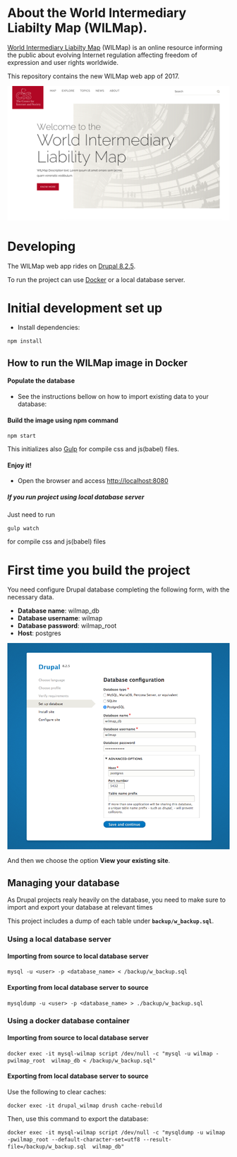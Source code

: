 # About the World Intermediary Liabilty Map (WILMap).
[World Intermediary Liabilty Map](http://cyberlaw.stanford.edu/our-work/projects/world-intermediary-liability-map-wilmap) (WILMap) is an online resource informing the public about evolving Internet regulation affecting freedom of expression and user rights worldwide.

This repository contains the new WILMap web app of 2017.

![Cover picture](/code/themes/wilmap/screenshot.png?raw=true "Cover Home page")

# Developing

The WILMap web app rides on [Drupal 8.2.5](https://www.drupal.org/project/drupal/releases/8.2.5).

To run the project can use [Docker](https://www.docker.com/) or a local database server.

# Initial development set up
- Install dependencies:
```
npm install
```

## How to run the WILMap image in Docker
#### Populate the database
 * See the instructions bellow on how to import existing data to your database:

#### Build the image using npm command
 ```
 npm start
 ```
 This initializes also [Gulp](http://gulpjs.com/) for compile css and js(babel) files.

#### Enjoy it!
   * Open the browser and access [http://localhost:8080](http://localhost:8080)

##### If you run project using local database server
Just need to run  
```
gulp watch
```
for compile css and js(babel) files


# First time you build the project
You need configure Drupal database completing the following form, with the necessary data.

- **Database name**: wilmap_db
- **Database username**: wilmap
- **Database password**: wilmap_root
- **Host**: postgres

![Cover picture](/assets/first_step.png?raw=true "Form")

And then we choose the option **View your existing site**.


## Managing your database

As Drupal projects realy heavily on the database, you need to make sure to import and export your database at relevant times

This project includes a dump of each table under **`backup/w_backup.sql`**.

### Using a local database server

#### Importing from source to local database server

```
mysql -u <user> -p <database_name> < /backup/w_backup.sql
```

#### Exporting from local database server to source

```
mysqldump -u <user> -p <database_name> > ./backup/w_backup.sql
```

### Using a docker database container

#### Importing from source to local database server

```
docker exec -it mysql-wilmap script /dev/null -c "mysql -u wilmap -pwilmap_root  wilmap_db < /backup/w_backup.sql"
```

#### Exporting from local database server to source

Use the following to clear caches:

```
docker exec -it drupal_wilmap drush cache-rebuild
```

Then, use this command to export the database:

```
docker exec -it mysql-wilmap script /dev/null -c "mysqldump -u wilmap -pwilmap_root --default-character-set=utf8 --result-file=/backup/w_backup.sql  wilmap_db"
```
